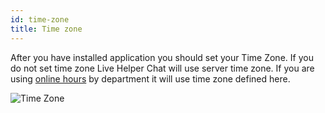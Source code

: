 ```yaml
---
id: time-zone
title: Time zone
---
```


After you have installed application you should set your Time Zone. If you do not set time zone Live Helper Chat will use server time zone. If you are using [online hours](department/department.md#automate-online-hours) by department it will use time zone defined here.

![Time Zone](/img/system/time-zone.jpg)
